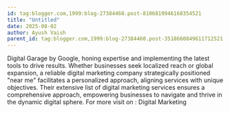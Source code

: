 ```yaml
---
id: tag:blogger.com,1999:blog-27384460.post-8106819946168354521
title: "Untitled"
date: 2025-08-02
author: Ayush Vaish
parent_id: tag:blogger.com,1999:blog-27384460.post-3518660849611712521
---
```


Digital Garage by Google, honing expertise and implementing the latest tools to drive results. Whether businesses seek localized reach or global expansion, a reliable digital marketing company strategically positioned "near me" facilitates a personalized approach, aligning services with unique objectives. Their extensive list of digital marketing services ensures a comprehensive approach, empowering businesses to navigate and thrive in the dynamic digital sphere.
For more visit on : Digital Marketing